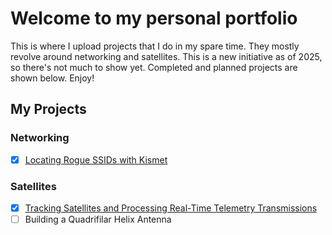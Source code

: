 # Welcome to my personal portfolio

This is where I upload projects that I do in my spare time. They mostly revolve around networking and satellites. This is a new initiative as of 2025, so there's not much to show yet. Completed and planned projects are shown below. Enjoy!

## My Projects

### Networking
* [x] [Locating Rogue SSIDs with Kismet](https://github.com/SeanLehey/Locating-Rogue-SSIDs-with-Kismet)

### Satellites
* [x] [Tracking Satellites and Processing Real-Time Telemetry Transmissions](https://github.com/SeanLehey/Tracking-Satellites-and-Processing-Real-Time-Telemetry-Transmissions)
* [ ] Building a Quadrifilar Helix Antenna
